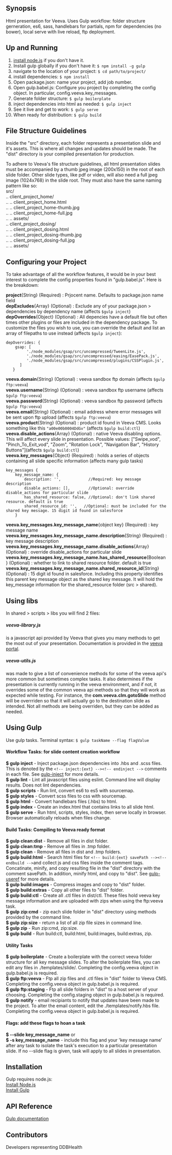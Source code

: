 ## Synopsis
Html presentation for Veeva. Uses Gulp workflow: folder structure gerneration, es6, sass, handlebars for partials, npm for dependencies (no bower), local serve with live reload, ftp deployment.  

## Up and Running  
1. [install node.js](https://nodejs.org) if you don't have it.  
1. Install gulp globally if you don't have it: ```$ npm install -g gulp```  
1. navigate to the location of your project: ```$ cd path/to/project/```  
1. install dependencies: ```$ npm install```  
1. Open package.json: name your project, add job number.  
1. Open gulp.babel.js: Configure you project by completing the config object. In particular, config.veeva.key_messages.  
1. Generate folder structure: ```$ gulp boilerplate```  
1. inject dependencies into html as needed: ```$ gulp inject```  
1. See it live and get to work: ```$ gulp serve```  
1. When ready for distribution: ```$ gulp build```  

## File Structure Guidelines  
Inside the "src" directory, each folder represents a presentation slide and it's assets. This is where all changes and updates should be made. The "dist" directory is your compiled presentation for production.  

To adhere to Veeva's file structure guidelines, all html presentation slides must be accompanied by a thumb jpeg image (200x150) in the root of each slide folder. Other slide types, like pdf or video, will also need a full jpeg image (1024x768) in the slide root. They must also have the same naming pattern like so:  
src/  
.. client_project_home/  
.. .. client_project_home.html  
.. .. client_project_home-thumb.jpg  
.. .. client_project_home-full.jpg  
.. .. assets/  
.. client_project_dosing/  
.. .. client_project_dosing.html  
.. .. client_project_dosing-thumb.jpg  
.. .. client_project_dosing-full.jpg  
.. .. assets/  

## Configuring your Project
To take advantage of all the workflow features, it would be in your best interest to complete the config properties found in "gulp.babel.js". Here is the breakdown:  

**project**{String} (Required) : Prjocent name. Defaults to package.json name field  
**depExcludes**{Array} (Optional) : Exclude any of your package.json > dependencies by dependency name (affects ```$gulp inject```)  
**depOverrides**{Object} (Optional) : All depencies have a default file but often times other plugins or files are included in the dependency package. To customize the files you wish to use, you can override the default and list an array of filepaths to use instead (affects ```$gulp inject```):  
```
depOverrides: {
    gsap: [ 
         './node_modules/gsap/src/uncompressed/TweenLite.js',
         './node_modules/gsap/src/uncompressed/easing/EasePack.js',
         './node_modules/gsap/src/uncompressed/plugins/CSSPlugin.js',
      ]
   }
```  
**veeva.domain**{String} (Optional) : veeva sandbox ftp domain (affects ```$gulp ftp:veeva```)  
**veeva.username**{String} (Optional) : veeva sandbox ftp username (affects ```$gulp ftp:veeva```)  
**veeva.password**{String} (Optional) : veeva sandbox ftp password (affects ```$gulp ftp:veeva```)  
**veeva.email**{String} (Optional) : email address where error messages will be sent upon ftp upload (affects ```$gulp ftp:veeva```)  
**veeva.product**{String} (Optional) : product id found in Veeva CMS. Looks something like this ```"a00e00b0004DdGv"``` (affects ```$gulp build:ctl```)  
**veeva.disable_actions**{Array} (Optional) : native Veeva disabling options. This will affect every slide in presentation. Possible values: 
["Swipe_vod", "Pinch_To_Exit_vod", "Zoom", "Rotation Lock", "Navigation Bar", "History Buttons"](affects ```$gulp build:ctl```)  
**veeva.key_messages**{Object} (Required) : holds a series of objects containing all slide specific information (affects many gulp tasks)  
```
key_messages {  
    key_message_name: {
        description: '',            //Required: key message description
        disable_actions: [],        //Optional: override disable_actions for particular slide
        has_shared_resource: false, //Optional: don't link shared resource. default is true
        shared_resource_id: '',   //Optional: must be included for the shared key message. 15 digit id found in salesforce
    }
```
**veeva.key_messages.key_message_name**{object key} (Required) : key message name  
**veeva.key_messages.key_message_name.description**{String} (Required) : key message description  
**veeva.key_messages.key_message_name.disable_actions**{Array} (Optional) : override disable_actions for particular slide  
**veeva.key_messages.key_message_name.has_shared_resource**{Boolean} (Optional) : whether to link to shared resource folder. default is true  
**veeva.key_messages.key_message_name.shared_resource_id**{String} (Optional) : 15 digit id found in salesforce. Including this property identifies this parent key message object as the shared key message. It will hold the key_message information for the shared_resource folder (src > shared).   

## Using libs  
In shared > scripts > libs you will find 2 files:
##### veeva-library.js  
is a javascript api provided by Veeva that gives you many methods to get the most out of your presentation. Documentation is provided in the [veeva portal](https://www.veeva.com/alliance-portal/).  
##### veeva-utils.js  
was made to give a list of convenience methods for some of the veeva api's more common but sometimes complex tasks. It also determines if the presentation is currently running in the veeva environment, and if not, it overrides some of the common veeva api methods so that they will work as expected while testing. For instance, the **com.veeva.clm.gotoSlide** method will be overrriden so that it will actually go to the destination slide as intended. Not all methods are being overriden, but they can be added as needed.  

## Using Gulp  
Use gulp tasks. Terminal syntax: ```$ gulp taskName --flag flagValue```  

#### Workflow Tasks: for slide content creation workflow
**$ gulp inject** - Inject package.json dependencies into .hbs and .scss files. This is denoted by the ```<!-- inject:{ext} --><!-- endinject -->``` comments in each file. See [gulp-inject](https://www.npmjs.com/package/gulp-inject) for more details.  
**$ gulp lint** - Lint all javascript files using eslint. Command line will display results. Does not lint dependencies.  
**$ gulp scripts** - Run lint, convert es6 to es5 with sourcemap.   
**$ gulp styles** - Convert scss files to css with sourcemap.  
**$ gulp html** - Convert handlebars files (.hbs) to html.  
**$ gulp index** - Create an index.html that contains links to all slide html.  
**$ gulp serve** - Run html, scripts, styles, index, then serve locally in browser. Browser automatically reloads when files change.    

#### Build Tasks: Compiling to Veeva ready format
**$ gulp clean:dist** - Remove all files in dist folder.  
**$ gulp clean:tmp** - Remove all files in .tmp folder.  
**$ gulp clean** - Remove all files in dist and .tmp folders.  
**$ gulp build:html** - Search html files for ```<!-- build:{ext} savePath --><!-- endbuild -->```and collect js and css files inside the comment tags.  Concatinate, minify, and copy resulting file in the "dist" directory with the comment savePath. In addition, minify html, and copy to "dist". See [gulp-useref](https://www.npmjs.com/package/gulp-useref) for more details.  
**$ gulp build:images** - Compress images and copy to "dist" folder.  
**$ gulp build:extras** - Copy all other files to "dist" folder.  
**$ gulp build:ctl** - Create all .ctl files in dist/ctl. These files hold veeva key message information and are uploaded with zips when using the ftp:veeva task.  
**$ gulp zip:cmd** - zip each slide folder in "dist" directory using methods provided by the command line.  
**$ gulp zip:size** - return a list of all zip file sizes in command line.  
**$ gulp zip** - Run zip:cmd, zip:size.  
**$ gulp build** - Run build:ctl, build:html, build:images, build:extras, zip.  

#### Utility Tasks
**$ gulp boilerplate** - Create a boilerplate with the correct veeva folder structure for all key message slides. To alter the boilerplate files, you can edit any files in ./templates/slide/. Completing the config.veeva object in gulp.babel.js is required.  
**$ gulp ftp:veeva** - Ftp all zip files and .ctl files in "dist" folder to Veeva CMS. Completing the config.veeva object in gulp.babel.js is required.  
**$ gulp ftp:staging** - Ftp all slide folders in "dist" to a host server of your choosing. Completing the config.staging object in gulp.babel.js is required.  
**$ gulp notify** - email recipiants to notify that updates have been made to the project. To alter the email content, edit the ./templates/notify.hbs file. Completing the config.veeva object in gulp.babel.js is required.  

#### Flags: add these flags to hoan a task
**$ --slide key_message_name** or  
**$ -s key_message_name** - include this flag and your 'key message name' after any task to isolate the task's execution to a particular presentation slide. If no --slide flag is given, task will apply to all slides in presentation.  

## Installation
Gulp requires node.js:  
[Install Node.js](https://nodejs.org)  
[Install Gulp](https://github.com/gulpjs/gulp/blob/master/docs/getting-started.md)

## API Reference
[Gulp documentation](https://github.com/gulpjs/gulp/blob/master/docs/getting-started.md)

## Contributors
Developers representing DDBHealth 